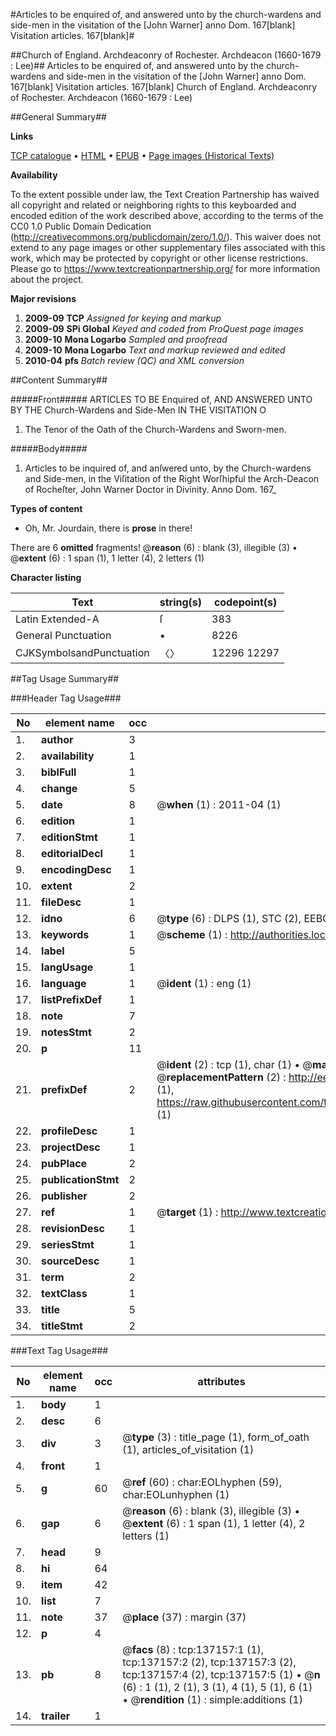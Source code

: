 #Articles to be enquired of, and answered unto by the church-wardens and side-men in the visitation of the [John Warner] anno Dom. 167[blank] Visitation articles. 167[blank]#

##Church of England. Archdeaconry of Rochester. Archdeacon (1660-1679 : Lee)##
Articles to be enquired of, and answered unto by the church-wardens and side-men in the visitation of the [John Warner] anno Dom. 167[blank]
Visitation articles. 167[blank]
Church of England. Archdeaconry of Rochester. Archdeacon (1660-1679 : Lee)

##General Summary##

**Links**

[TCP catalogue](http://www.ota.ox.ac.uk/tcp/)  • 
[HTML](http://tei.it.ox.ac.uk/tcp/Texts-HTML/free/A79/A79624.html)  • 
[EPUB](http://tei.it.ox.ac.uk/tcp/Texts-EPUB/free/A79/A79624.epub) • 
[Page images (Historical Texts)](https://historicaltexts.jisc.ac.uk/eebo-99897030e)

**Availability**

To the extent possible under law, the Text Creation Partnership has waived all copyright and related or neighboring rights to this keyboarded and encoded edition of the work described above, according to the terms of the CC0 1.0 Public Domain Dedication (http://creativecommons.org/publicdomain/zero/1.0/). This waiver does not extend to any page images or other supplementary files associated with this work, which may be protected by copyright or other license restrictions. Please go to https://www.textcreationpartnership.org/ for more information about the project.

**Major revisions**

1. __2009-09__ __TCP__ *Assigned for keying and markup*
1. __2009-09__ __SPi Global__ *Keyed and coded from ProQuest page images*
1. __2009-10__ __Mona Logarbo__ *Sampled and proofread*
1. __2009-10__ __Mona Logarbo__ *Text and markup reviewed and edited*
1. __2010-04__ __pfs__ *Batch review (QC) and XML conversion*

##Content Summary##

#####Front#####
ARTICLES TO BE Enquired of, AND ANSWERED UNTO BY THE Church-Wardens and Side-Men IN THE VISITATION O
1. The Tenor of the Oath of the Church-Wardens and Sworn-men.

#####Body#####

1. Articles to be inquired of, and anſwered unto, by the Church-wardens and Side-men, in the Viſitation of the Right Worſhipful the Arch-Deacon of Rocheſter, John Warner Doctor in Divinity. Anno Dom. 167_

**Types of content**

  * Oh, Mr. Jourdain, there is **prose** in there!

There are 6 **omitted** fragments! 
 @__reason__ (6) : blank (3), illegible (3)  •  @__extent__ (6) : 1 span (1), 1 letter (4), 2 letters (1)

**Character listing**


|Text|string(s)|codepoint(s)|
|---|---|---|
|Latin Extended-A|ſ|383|
|General Punctuation|•|8226|
|CJKSymbolsandPunctuation|〈〉|12296 12297|

##Tag Usage Summary##

###Header Tag Usage###

|No|element name|occ|attributes|
|---|---|---|---|
|1.|__author__|3||
|2.|__availability__|1||
|3.|__biblFull__|1||
|4.|__change__|5||
|5.|__date__|8| @__when__ (1) : 2011-04 (1)|
|6.|__edition__|1||
|7.|__editionStmt__|1||
|8.|__editorialDecl__|1||
|9.|__encodingDesc__|1||
|10.|__extent__|2||
|11.|__fileDesc__|1||
|12.|__idno__|6| @__type__ (6) : DLPS (1), STC (2), EEBO-CITATION (1), PROQUEST (1), VID (1)|
|13.|__keywords__|1| @__scheme__ (1) : http://authorities.loc.gov/ (1)|
|14.|__label__|5||
|15.|__langUsage__|1||
|16.|__language__|1| @__ident__ (1) : eng (1)|
|17.|__listPrefixDef__|1||
|18.|__note__|7||
|19.|__notesStmt__|2||
|20.|__p__|11||
|21.|__prefixDef__|2| @__ident__ (2) : tcp (1), char (1)  •  @__matchPattern__ (2) : ([0-9\-]+):([0-9IVX]+) (1), (.+) (1)  •  @__replacementPattern__ (2) : http://eebo.chadwyck.com/downloadtiff?vid=$1&page=$2 (1), https://raw.githubusercontent.com/textcreationpartnership/Texts/master/tcpchars.xml#$1 (1)|
|22.|__profileDesc__|1||
|23.|__projectDesc__|1||
|24.|__pubPlace__|2||
|25.|__publicationStmt__|2||
|26.|__publisher__|2||
|27.|__ref__|1| @__target__ (1) : http://www.textcreationpartnership.org/docs/. (1)|
|28.|__revisionDesc__|1||
|29.|__seriesStmt__|1||
|30.|__sourceDesc__|1||
|31.|__term__|2||
|32.|__textClass__|1||
|33.|__title__|5||
|34.|__titleStmt__|2||


###Text Tag Usage###

|No|element name|occ|attributes|
|---|---|---|---|
|1.|__body__|1||
|2.|__desc__|6||
|3.|__div__|3| @__type__ (3) : title_page (1), form_of_oath (1), articles_of_visitation (1)|
|4.|__front__|1||
|5.|__g__|60| @__ref__ (60) : char:EOLhyphen (59), char:EOLunhyphen (1)|
|6.|__gap__|6| @__reason__ (6) : blank (3), illegible (3)  •  @__extent__ (6) : 1 span (1), 1 letter (4), 2 letters (1)|
|7.|__head__|9||
|8.|__hi__|64||
|9.|__item__|42||
|10.|__list__|7||
|11.|__note__|37| @__place__ (37) : margin (37)|
|12.|__p__|4||
|13.|__pb__|8| @__facs__ (8) : tcp:137157:1 (1), tcp:137157:2 (2), tcp:137157:3 (2), tcp:137157:4 (2), tcp:137157:5 (1)  •  @__n__ (6) : 1 (1), 2 (1), 3 (1), 4 (1), 5 (1), 6 (1)  •  @__rendition__ (1) : simple:additions (1)|
|14.|__trailer__|1||
